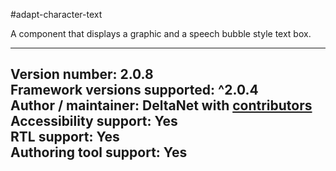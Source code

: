 #adapt-character-text

A component that displays a graphic and a speech bubble style text box.

----------------------------
**Version number:**  2.0.8    
**Framework versions supported:**  ^2.0.4    
**Author / maintainer:** DeltaNet with [contributors](https://github.com/deltanet/adapt-character-text/graphs/contributors)     
**Accessibility support:** Yes  
**RTL support:** Yes  
**Authoring tool support:** Yes  
----------------------------
